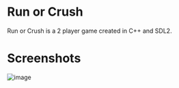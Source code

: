 # Run or Crush
Run or Crush is a 2 player game created in C++ and SDL2. 
# Screenshots
![image](https://github.com/abbas-PM/Run-or-Crush/assets/116516812/a65f25d3-6868-4d46-8f03-54c3ea3423fc)
